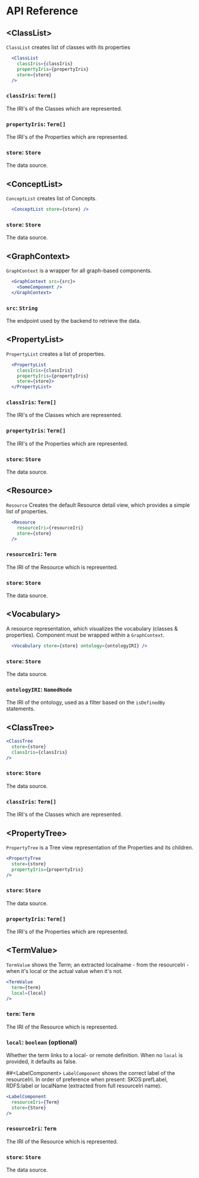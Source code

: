# API Reference

## &lt;ClassList>
`ClassList` creates list of classes with its properties
```jsx
  <ClassList
    classIris={classIris}
    propertyIris={propertyIris}
    store={store}
  />
```
### `classIris`: `Term[]`
The IRI's of the Classes which are represented.
### `propertyIris`: `Term[]`
The IRI's of the Properties which are represented.
### `store`: `Store`
The data source.

## &lt;ConceptList>
`ConceptList` creates list of Concepts.
```jsx
  <ConceptList store={store} />
```
### `store`: `Store`
The data source.

## &lt;GraphContext>
`GraphContext` is a wrapper for all graph-based components.
```jsx
  <GraphContext src={src}>
    <SomeComponent />
  </GraphContext>
```
### `src`: `String`
The endpoint used by the backend to retrieve the data.

## &lt;PropertyList>
`PropertyList` creates a list of properties.
```jsx
  <PropertyList 
    classIris={classIris} 
    propertyIris={propertyIris} 
    store={store}>  
  </PropertyList>
```
### `classIris`: `Term[]`
The IRI's of the Classes which are represented.
### `propertyIris`: `Term[]`
The IRI's of the Properties which are represented.
### `store`: `Store`
The data source.

## &lt;Resource>
`Resource` Creates the default Resource detail view, which provides a simple list of properties.
```jsx
  <Resource
    resourceIri={resourceIri}  
    store={store}
  />
```
### `resourceIri`: `Term`
The IRI of the Resource which is represented.
### `store`: `Store`
The data source.

## &lt;Vocabulary>
A resource representation, which visualizes the vocabulary (classes & properties). Component must be wrapped within a `GraphContext`.
```jsx
  <Vocabulary store={store} ontology={ontologyIRI} />
```
### `store`: `Store`
The data source.
### `ontologyIRI`: `NamedNode`
The IRI of the ontology, used as a filter based on the `isDefinedBy` statements.

## &lt;ClassTree>
```jsx
<ClassTree
  store={store}
  classIris={classIris}
/>
```
### `store`: `Store`
The data source.
### `classIris`: `Term[]`
The IRI's of the Classes which are represented.

## &lt;PropertyTree>
`PropertyTree` is a Tree view representation of the Properties and its children.
```jsx
<PropertyTree
  store={store}
  propertyIris={propertyIris}
/>
```
### `store`: `Store`
The data source.
### `propertyIris`: `Term[]`
The IRI's of the Properties which are represented.

## &lt;TermValue>
`TermValue` shows the Term; an extracted localname - from the resourceIri - when it's local or the actual value when it's not. 
```jsx
<TermValue 
  term={term}
  local={local}
/>
```
### `term`: `Term`
The IRI of the Resource which is represented.
### `local`: `boolean` (optional)
Whether the term links to a local- or remote definition. When no `local` is provided, it defaults as false.

##&lt;LabelComponent>
`LabelComponent` shows the correct label of the resourceIri. In order of preference when present: SKOS:prefLabel, RDFS:label or localName (extracted from full resourceIri name).
```jsx
<LabelComponent
  resourceIri={Term}
  store={Store}
/>
```
### `resourceIri`: `Term`
The IRI of the Resource which is represented.
### `store`: `Store`
The data source.
    